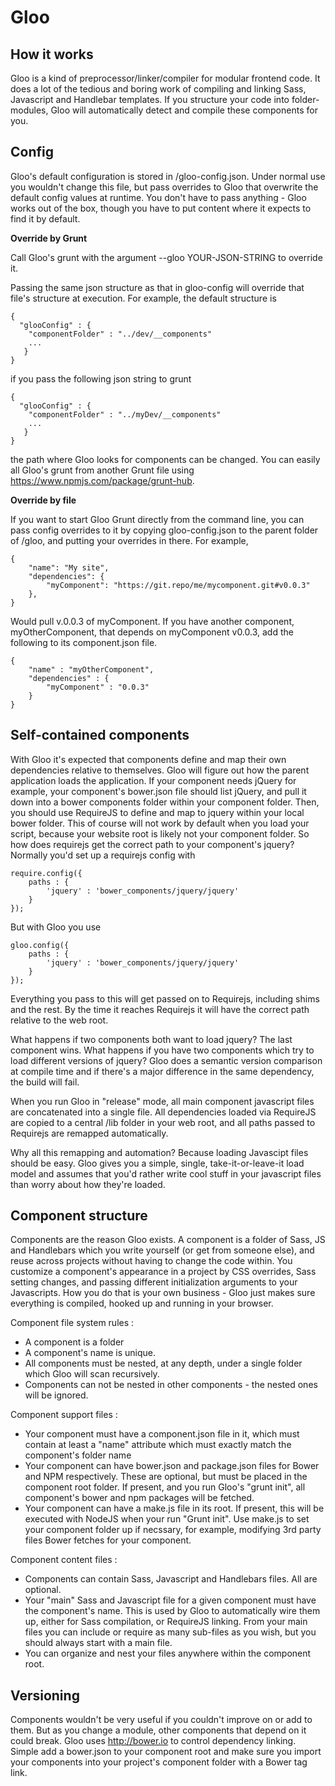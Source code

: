 Gloo
====

How it works
------------
Gloo is a kind of preprocessor/linker/compiler for modular frontend code. It does a lot of the tedious and boring work
of compiling and linking Sass, Javascript and Handlebar templates. If you structure your code into folder-modules, Gloo
will automatically detect and compile these components for you.


Config
------
Gloo's default configuration is stored in /gloo-config.json. Under normal use you wouldn't change this file, but pass
overrides to Gloo that overwrite the default config values at runtime. You don't have to pass anything - Gloo works out
 of the box, though you have to put content where it expects to find it by default.

**Override by Grunt**

Call Gloo's grunt with the argument --gloo YOUR-JSON-STRING to override it. 

Passing the same json structure as that in gloo-config will override that file's structure at execution. For example,
the default structure is

    {
      "glooConfig" : {
        "componentFolder" : "../dev/__components"
        ...
       }
    } 

if you pass the following json string to grunt 

    {
      "glooConfig" : {
        "componentFolder" : "../myDev/__components"
        ...
       }
    } 

the path where Gloo looks for components can be changed. You can easily all Gloo's grunt from another Grunt file using
https://www.npmjs.com/package/grunt-hub.

**Override by file**

If you want to start Gloo Grunt directly from the command line, you can pass config overrides to it by copying
gloo-config.json to the parent folder of /gloo, and putting your overrides in there. For example,

    {
        "name": "My site",
        "dependencies": {
            "myComponent": "https://git.repo/me/mycomponent.git#v0.0.3"
        },  
    }

Would pull v.0.0.3 of myComponent. If you have another component, myOtherComponent, that depends on myComponent v0.0.3,
add the following to its component.json file.

    {
        "name" : "myOtherComponent",
        "dependencies" : {
            "myComponent" : "0.0.3"
        }
    }


Self-contained components
-------------------------
With Gloo it's expected that components define and map their own dependencies relative to themselves. Gloo will figure
out how the parent application loads the application. If your component needs jQuery for example, your component's
bower.json file should list jQuery, and pull it down into a bower components folder within your component folder. Then,
you should use RequireJS to define and map to jquery within your local bower folder. This of course will not work by
default when you load your script, because your website root is likely not your component folder. So how does requirejs
get the correct path to your component's jquery? Normally you'd set up a requirejs config with
    
    require.config({
        paths : {
            'jquery' : 'bower_components/jquery/jquery'     
        }
    });

But with Gloo you use

    gloo.config({
        paths : {
            'jquery' : 'bower_components/jquery/jquery'    
        }
    });

Everything you pass to this will get passed on to Requirejs, including shims and the rest. By the time it reaches
Requirejs it will have the correct path relative to the web root.

What happens if two components both want to load jquery? The last component wins. What happens if you have two
components which try to load different versions of jquery? Gloo does a semantic version comparison at compile time and
if there's a major difference in the same dependency, the build will fail.

When you run Gloo in "release" mode, all main component javascript files are concatenated into a single file. All
dependencies loaded via RequireJS are copied to a central /lib folder in your web root, and all paths passed to
Requirejs are remapped automatically.

Why all this remapping and automation? Because loading Javascipt files should be easy. Gloo gives you a simple, single,
take-it-or-leave-it load model and assumes that you'd rather write cool stuff in your javascript files than worry about
how they're loaded.


Component structure
-------------------
Components are the reason Gloo exists. A component is a folder of Sass, JS and Handlebars which you write yourself (or
get from someone else), and reuse across projects without having to change the code within. You customize a component's
appearance in a project by CSS overrides, Sass setting changes, and passing different initialization arguments to your
Javascripts. How you do that is your own business - Gloo just makes sure everything is compiled, hooked up and running
in your browser.

Component file system rules : 
* A component is a folder 
* A component's name is unique. 
* All components must be nested, at any depth, under a single folder which Gloo will scan recursively.
* Components can not be nested in other components - the nested ones will be ignored.

Component support files :
* Your component must have a component.json file in it, which must contain at least a "name" attribute which must
  exactly match the component's folder name
* Your component can have bower.json and package.json files for Bower and NPM respectively. These are optional, but must
  be placed in the component root folder. If present, and you run Gloo's "grunt init", all component's bower and npm
  packages will be fetched.
* Your component can have a make.js file in its root. If present, this will be executed with NodeJS when your run "Grunt
  init". Use make.js to set your component folder up if necssary, for example, modifying 3rd party files Bower fetches
  for your component.

Component content files :
* Components can contain Sass, Javascript and Handlebars files. All are optional.
* Your "main" Sass and Javascript file for a given component must have the component's name. This is used by Gloo to
  automatically wire them up, either for Sass compilation, or RequireJS linking. From your main files you can include or
  require as many sub-files as you wish, but you should always start with a main file.
* You can organize and nest your files anywhere within the component root.


Versioning
----------
Components wouldn't be very useful if you couldn't improve on or add to them. But as you change a module, other
components that depend on it could break. Gloo uses http://bower.io to control dependency linking. Simple add a
bower.json to your component root and make sure you import your components into your project's component folder with a
Bower tag link.

